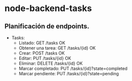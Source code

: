 # node-backend-tasks

## Planificación de endpoints.

  - Tasks:
    - Listado: GET /tasks   OK
    - Obtener una tarea: GET /tasks/{id} OK
    - Crear: POST /tasks  OK
    - Editar: PUT /tasks/{id}  OK
    - Eliminar: DELETE /tasks/{id}  OK
    - Marcar completado:  PUT /tasks/{id}?state=completed
    - Marcar pendiente: PUT /tasks/{id}?state=pending
    
